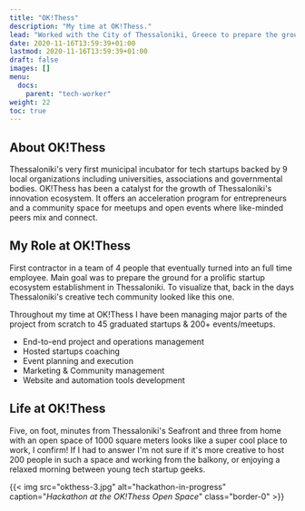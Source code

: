 ```yaml
---
title: "OK!Thess"
description: "My time at OK!Thess."
lead: "Worked with the City of Thessaloniki, Greece to prepare the ground for a prolific startup ecosystem establishment."
date: 2020-11-16T13:59:39+01:00
lastmod: 2020-11-16T13:59:39+01:00
draft: false
images: []
menu:
  docs:
    parent: "tech-worker"
weight: 22
toc: true
---
```


## About OK!Thess

Thessaloniki's very first municipal incubator for tech startups backed by 9 local organizations including universities, associations and governmental bodies. OK!Thess has been a catalyst for the growth of Thessaloniki's innovation ecosystem.
It offers an acceleration program for entrepreneurs and a community space for meetups and open events where like-minded peers mix and connect.

## My Role at OK!Thess

First contractor in a team of 4 people that eventually turned into an full time employee. Main goal was to prepare the ground for a prolific startup ecosystem establishment in Thessaloniki. To visualize that, back in the days Thessaloniki's creative tech community looked like this one.

Throughout my time at OK!Thess I have been managing major parts of the project from scratch to 45 graduated startups & 200+ events/meetups.

* End-to-end project and operations management
* Hosted startups coaching
* Event planning and execution
* Marketing & Community management
* Website and automation tools development

## Life at OK!Thess

Five, on foot, minutes from Thessaloniki's Seafront and three from home with an open space of 1000 square meters looks like a super cool place to work, I confirm! If I had to answer I'm not sure if it's more creative to host 200 people in such a space and working from the balkony, or enjoying a relaxed morning between young tech startup geeks.

{{< img src="okthess-3.jpg" alt="hackathon-in-progress" caption="<em>Hackathon at the OK!Thess Open Space</em>" class="border-0" >}}

<!--{{< img src="okthess-1.jpg" alt="robotix-workshop-in-progress" caption="<em>Workshop at the new Robotixlab Premises</em>" class="border-0" >}}-->

<!--{{< img src="okthess-2.jpg" alt="robotix-workshop-in-progress" caption="<em>Workshop at the new Robotixlab Premises</em>" class="border-0" >}}-->

